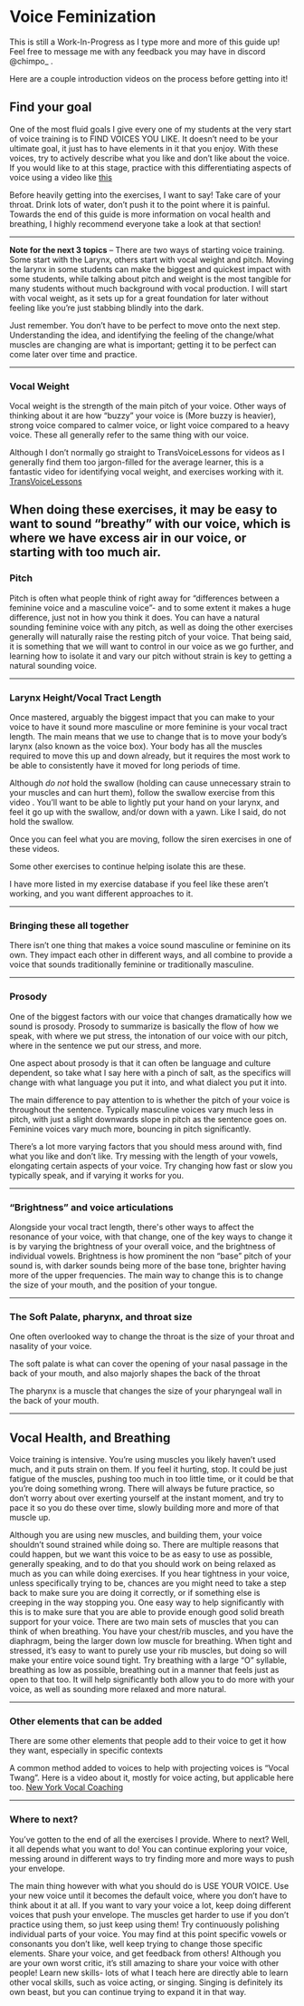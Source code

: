 # Voice Feminization


This is still a Work-In-Progress as I type more and more of this guide up! Feel free to message me with any feedback you may have in discord @chimpo_ .


Here are a couple introduction videos on the process before getting into it!

## Find your goal
One of the most fluid goals I give every one of my students at the very start of voice training is to FIND VOICES YOU LIKE. It doesn’t need to be your ultimate goal, it just has to have elements in it that you enjoy. With these voices, try to actively describe what you like and don’t like about the voice. If you would like to at this stage, practice with this differentiating aspects of voice using a video like [this]()

Before heavily getting into the exercises, I want to say! Take care of your throat. Drink lots of water, don’t push it to the point where it is painful. Towards the end of this guide is more information on vocal health and breathing, I highly recommend everyone take a look at that section!

---

**Note for the next 3 topics** – There are two ways of starting voice training. Some start with the Larynx, others start with vocal weight and pitch. Moving the larynx in some students can make the biggest and quickest impact with some students, while talking about pitch and weight is the most tangible for many students without much background with vocal production. I will start with vocal weight, as it sets up for a great foundation for later without feeling like you’re just stabbing blindly into the dark.

Just remember. You don’t have to be perfect to move onto the next step. Understanding the idea, and identifying the feeling of the change/what muscles are changing are what is important; getting it to be perfect can come later over time and practice.


---

### Vocal Weight

Vocal weight is the strength of the main pitch of your voice. Other ways of thinking about it are how “buzzy” your voice is (More buzzy is heavier), strong voice compared to calmer voice, or light voice compared to a heavy voice. These all generally refer to the same thing with our voice.

Although I don’t normally go straight to TransVoiceLessons for videos as I generally find them too jargon-filled for the average learner, this is a fantastic video for identifying vocal weight, and exercises working with it. [TransVoiceLessons](https://www.youtube.com/watch?v=a0PpzrWsTUE)

When doing these exercises, it may be easy to want to sound “breathy” with our voice, which is where we have excess air in our voice, or starting with too much air.
---

### Pitch


Pitch is often what people think of right away for “differences between a feminine voice and a masculine voice”- and to some extent it makes a huge difference, just not in how you think it does. You can have a natural sounding feminine voice with any pitch, as well as doing the other exercises generally will naturally raise the resting pitch of your voice. That being said, it is something that we will want to control in our voice as we go further, and learning how to isolate it and vary our pitch without strain is key to getting a natural sounding voice.  

---

### Larynx Height/Vocal Tract Length
Once mastered, arguably the biggest impact that you can make to your voice to have it sound more masculine or more feminine is your vocal tract length. The main means that we use to change that is to move your body’s larynx (also known as the voice box). Your body has all the muscles required to move this up and down already, but it requires the most work to be able to consistently have it moved for long periods of time.

Although *do not* hold the swallow (holding can cause unnecessary strain to your muscles and can hurt them), follow the swallow exercise from this video [](). You’ll want to be able to lightly put your hand on your larynx, and feel it go up with the swallow, and/or down with a yawn. Like I said, do not hold the swallow. 

Once you can feel what you are moving, follow the siren exercises in one of these videos.

Some other exercises to continue helping isolate this are these.

I have more listed in my exercise database if you feel like these aren’t working, and you want different approaches to it.

---

### Bringing these all together

There isn’t one thing that makes a voice sound masculine or feminine on its own. They impact each other in different ways, and all combine to provide a voice that sounds traditionally feminine or traditionally masculine. 

---

### Prosody

One of the biggest factors with our voice that changes dramatically how we sound is prosody. Prosody to summarize is basically the flow of how we speak, with where we put stress, the intonation of our voice with our pitch, where in the sentence we put our stress, and more.

One aspect about prosody is that it can often be language and culture dependent, so take what I say here with a pinch of salt, as the specifics will change with what language you put it into, and what dialect you put it into. 

The main difference to pay attention to is whether the pitch of your voice is throughout the sentence. Typically masculine voices vary much less in pitch, with just a slight downwards slope in pitch as the sentence goes on. Feminine voices vary much more, bouncing in pitch significantly. 

There’s a lot more varying factors that you should mess around with, find what you like and don’t like. Try messing with the length of your vowels, elongating certain aspects of your voice. Try changing how fast or slow you typically speak, and if varying it works for you.

---

### “Brightness” and voice articulations

Alongside your vocal tract length, there's other ways to affect the resonance of your voice, with that change, one of the key ways to change it is by varying the brightness of your overall voice, and the brightness of individual vowels. Brightness is how prominent the non “base” pitch of your sound is, with darker sounds being more of the base tone, brighter having more of the upper frequencies. The main way to change this is to change the size of your mouth, and the position of your tongue.

---

### The Soft Palate, pharynx, and throat size

One often overlooked way to change the throat is the size of your throat and nasality of your voice.

The soft palate is what can cover the opening of your nasal passage in the back of your mouth, and also majorly shapes the back of the throat

The pharynx is a muscle that changes the size of your pharyngeal wall in the back of your mouth. 

---

## Vocal Health, and Breathing

Voice training is intensive. You’re using muscles you likely haven’t used much, and it puts strain on them. If you feel it hurting, stop. It could be just fatigue of the muscles, pushing too much in too little time, or it could be that you’re doing something wrong. There will always be future practice, so don’t worry about over exerting yourself at the instant moment, and try to pace it so you do these over time, slowly building more and more of that muscle up.

Although you are using new muscles, and building them, your voice shouldn’t sound strained while doing so. There are multiple reasons that could happen, but we want this voice to be as easy to use as possible, generally speaking, and to do that you should work on being relaxed as much as you can while doing exercises. If you hear tightness in your voice, unless specifically trying to be, chances are you might need to take a step back to make sure you are doing it correctly, or if something else is creeping in the way stopping you. One easy way to help significantly with this is to make sure that you are able to provide enough good solid breath support for your voice. There are two main sets of muscles that you can think of when breathing. You have your chest/rib muscles, and you have the diaphragm, being the larger down low muscle for breathing. When tight and stressed, it’s easy to want to purely use your rib muscles, but doing so will make your entire voice sound tight. Try breathing with a large “O” syllable, breathing as low as possible, breathing out in a manner that feels just as open to that too. It will help significantly both allow you to do more with your voice, as well as sounding more relaxed and more natural.

---

### Other elements that can be added

There are some other elements that people add to their voice to get it how they want, especially in specific contexts

A common method added to voices to help with projecting voices is “Vocal Twang”. Here is a video about it, mostly for voice acting, but applicable here too. [New York Vocal Coaching](https://www.youtube.com/watch?v=1BLVrYKmwvc)

---

### Where to next?

You’ve gotten to the end of all the exercises I provide. Where to next? Well, it all depends what you want to do! You can continue exploring your voice, messing around in different ways to try finding more and more ways to push your envelope.

The main thing however with what you should do is USE YOUR VOICE. Use your new voice until it becomes the default voice, where you don’t have to think about it at all. If you want to vary your voice a lot, keep doing different voices that push your envelope. The muscles get harder to use if you don’t practice using them, so just keep using them! Try continuously polishing individual parts of your voice. You may find at this point specific vowels or consonants you don’t like, well keep trying to change those specific elements. Share your voice, and get feedback from others! Although you are your own worst critic, it’s still amazing to share your voice with other people! Learn new skills- lots of what I teach here are directly able to learn other vocal skills, such as voice acting, or singing. Singing is definitely its own beast, but you can continue trying to expand it in that way.
